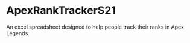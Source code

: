 # ApexRankTrackerS21
An excel spreadsheet designed to help people track their ranks in Apex Legends
